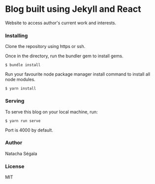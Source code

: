 # Blog built using Jekyll and React

Website to access author's current work and interests.

### Installing

Clone the repository using https or ssh.

Once in the directory, run the bundler gem to install gems.

```
$ bundle install
```

Run your favourite node package manager install command to install all node modules.

```
$ yarn install
   ```


### Serving

To serve this blog on your local machine, run:

```
$ yarn run serve
```

Port is 4000 by default.

### Author

Natacha Ségala

### License

MIT
